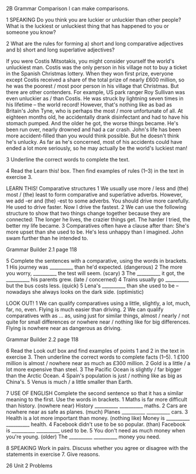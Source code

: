 2B Grammar
Comparison
I can make comparisons.

1 SPEAKING Do you think you are luckier or unluckier than other people? What is the luckiest or unluckiest thing that has happened to you or someone you know?

2 What are the rules for forming a) short and long comparative adjectives and b) short and long superlative adjectives?

If you were Costis Mitsotakis, you might consider yourself the world's unluckiest man. Costis was the only person in his village not to buy a ticket in the Spanish Christmas lottery. When they won first prize, everyone except Costis received a share of the total prize of nearly £600 million, so he was the poorest / most poor person in his village that Christmas. But there are other contenders. For example, US park ranger Roy Sullivan was even unluckier as / than Costis. He was struck by lightning seven times in his lifetime – the world record! However, that's nothing like as bad as Britain's John Tyne, who is perhaps the most / more unfortunate of all. At eighteen months old, he accidentally drank disinfectant and had to have his stomach pumped. And the older he got, the worse things became. He's been run over, nearly drowned and had a car crash. John's life has been more accident-filled than you would think possible. But he doesn't think he's unlucky. As far as he's concerned, most of his accidents could have ended a lot more seriously, so he may actually be the world's luckiest man!

3 Underline the correct words to complete the text.

4 Read the Learn this! box. Then find examples of rules (1–3) in the text in exercise 3.

LEARN THIS! Comparative structures
1 We usually use more / less and (the) most / (the) least to form comparative and superlative adverbs. However, we add -er and (the) -est to some adverbs.
You should drive more carefully.
He used to drive faster. Now I drive the fastest.
2 We can use the following structure to show that two things change together because they are connected:
The longer he lives, the crazier things get.
The harder I tried, the better my life became.
3 Comparatives often have a clause after than:
She's more upset than she used to be.
He's less unhappy than I imagined.
John swam further than he intended to.

Grammar Builder 2.1 page 118

5 Complete the sentences with a comparative, using the words in brackets.
1 His journey was __________ than he'd expected. (dangerous)
2 The more you worry, __________ the test will seem. (scary)
3 The __________ it got, the __________ his parents grew. (late / concerned)
4 Trains usually go __________ but the bus costs less. (quick)
5 Lena's __________ than she used to be – nowadays she always looks on the dark side. (optimistic)

LOOK OUT!
1 We can qualify comparatives using a little, slightly, a lot, much, far, no, even.
Flying is much easier than driving.
2 We can qualify comparatives with as ... as, using just for similar things, almost / nearly / not quite for small differences or nowhere near / nothing like for big differences.
Flying is nowhere near as dangerous as driving.

Grammar Builder 2.2 page 118

6 Read the Look out! box and find examples of points 1 and 2 in the text in exercise 3. Then underline the correct words to complete facts (1–5).
1 £100 million is almost / nowhere near as much as £300 million.
2 Gold is a little / a lot more expensive than steel.
3 The Pacific Ocean is slightly / far bigger than the Arctic Ocean.
4 Spain's population is just / nothing like as big as China's.
5 Venus is much / a little smaller than Earth.

7 USE OF ENGLISH Complete the second sentence so that it has a similar meaning to the first. Use the words in brackets.
1 Maths is far more difficult than history. (nowhere near)
   History __________ __________ maths.
2 Cars are nowhere near as safe as planes. (much)
   Planes __________ __________ cars.
3 Health is a lot more important than money. (nothing like)
   Money is __________ __________ health.
4 Facebook didn't use to be so popular. (than)
   Facebook is __________ __________ used to be.
5 You don't need as much money when you're young. (older)
   The __________ __________ money you need.

8 SPEAKING Work in pairs. Discuss whether you agree or disagree with the statements in exercise 7. Give reasons.

26 Unit 2 Problems